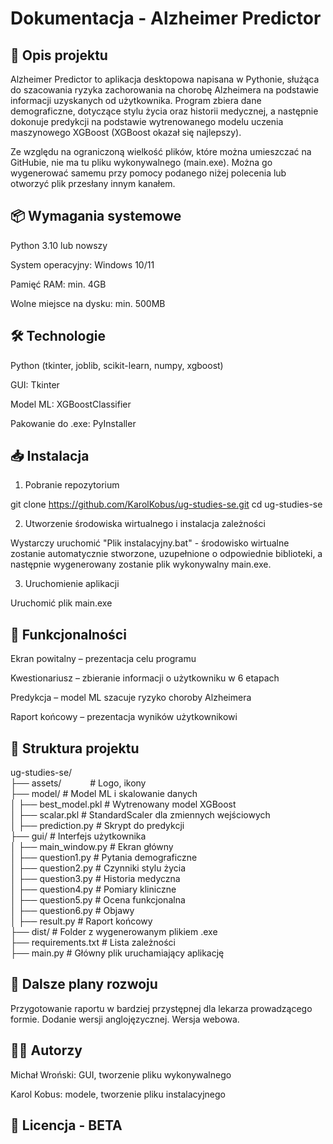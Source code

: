 # Dokumentacja - Alzheimer Predictor

## 📌 Opis projektu

Alzheimer Predictor to aplikacja desktopowa napisana w Pythonie, służąca do szacowania ryzyka zachorowania na chorobę Alzheimera na podstawie informacji uzyskanych od użytkownika. Program zbiera dane demograficzne, dotyczące stylu życia oraz historii medycznej, a następnie dokonuje predykcji na podstawie wytrenowanego modelu uczenia maszynowego XGBoost (XGBoost okazał się najlepszy).

Ze względu na ograniczoną wielkość plików, które można umieszczać na GitHubie, nie ma tu pliku wykonywalnego (main.exe). Można go wygenerować samemu przy pomocy podanego niżej polecenia lub otworzyć plik przesłany innym kanałem.

## 📦 Wymagania systemowe

Python 3.10 lub nowszy

System operacyjny: Windows 10/11

Pamięć RAM: min. 4GB

Wolne miejsce na dysku: min. 500MB

## 🛠 Technologie

Python (tkinter, joblib, scikit-learn, numpy, xgboost)

GUI: Tkinter

Model ML: XGBoostClassifier

Pakowanie do .exe: PyInstaller

## 📥 Instalacja

1. Pobranie repozytorium

 git clone https://github.com/KarolKobus/ug-studies-se.git
 cd ug-studies-se

2. Utworzenie środowiska wirtualnego i instalacja zależności

 Wystarczy uruchomić "Plik instalacyjny.bat" - środowisko wirtualne zostanie automatycznie stworzone, uzupełnione o odpowiednie biblioteki, a następnie
 wygenerowany zostanie plik wykonywalny main.exe.

3. Uruchomienie aplikacji

 Uruchomić plik main.exe
   

## 🎯 Funkcjonalności

Ekran powitalny – prezentacja celu programu

Kwestionariusz – zbieranie informacji o użytkowniku w 6 etapach

Predykcja – model ML szacuje ryzyko choroby Alzheimera

Raport końcowy – prezentacja wyników użytkownikowi

## 📑 Struktura projektu

ug-studies-se/<br />
├── assets/                 &emsp;&emsp;&emsp;# Logo, ikony<br />
├── model/                  # Model ML i skalowanie danych<br />
│   ├── best_model.pkl      # Wytrenowany model XGBoost<br />
│   ├── scalar.pkl          # StandardScaler dla zmiennych wejściowych<br />
│   ├── prediction.py       # Skrypt do predykcji<br />
├── gui/                    # Interfejs użytkownika<br />
│   ├── main_window.py      # Ekran główny<br />
│   ├── question1.py        # Pytania demograficzne<br />
│   ├── question2.py        # Czynniki stylu życia<br />
│   ├── question3.py        # Historia medyczna<br />
│   ├── question4.py        # Pomiary kliniczne<br />
│   ├── question5.py        # Ocena funkcjonalna<br />
│   ├── question6.py        # Objawy<br />
│   ├── result.py           # Raport końcowy<br />
├── dist/                   # Folder z wygenerowanym plikiem .exe<br />
├── requirements.txt        # Lista zależności<br />
├── main.py                 # Główny plik uruchamiający aplikację<br />

## 📌 Dalsze plany rozwoju
Przygotowanie raportu w bardziej przystępnej dla lekarza prowadzącego formie.
Dodanie wersji anglojęzycznej.
Wersja webowa.

## 👨‍💻 Autorzy

Michał Wroński: GUI, tworzenie pliku wykonywalnego

Karol Kobus: modele, tworzenie pliku instalacyjnego

## 📝 Licencja - BETA
